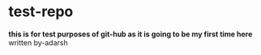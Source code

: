 # test-repo
<b>this is for test purposes of git-hub as it is going to be my first time here</b>
<br>
written by-adarsh